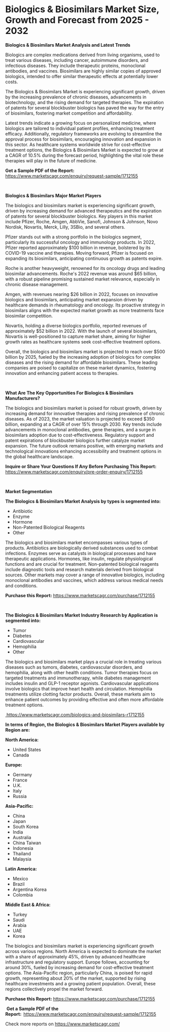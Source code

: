 <p><h1>Biologics & Biosimilars Market Size, Growth and Forecast from 2025 - 2032</h1></p><p><strong>Biologics & Biosimilars Market Analysis and Latest Trends</strong></p>
<p><p>Biologics are complex medications derived from living organisms, used to treat various diseases, including cancer, autoimmune disorders, and infectious diseases. They include therapeutic proteins, monoclonal antibodies, and vaccines. Biosimilars are highly similar copies of approved biologics, intended to offer similar therapeutic effects at potentially lower costs. </p><p>The Biologics & Biosimilars Market is experiencing significant growth, driven by the increasing prevalence of chronic diseases, advancements in biotechnology, and the rising demand for targeted therapies. The expiration of patents for several blockbuster biologics has paved the way for the entry of biosimilars, fostering market competition and affordability. </p><p>Latest trends indicate a growing focus on personalized medicine, where biologics are tailored to individual patient profiles, enhancing treatment efficacy. Additionally, regulatory frameworks are evolving to streamline the approval process for biosimilars, encouraging innovation and expansion in this sector. As healthcare systems worldwide strive for cost-effective treatment options, the Biologics & Biosimilars Market is expected to grow at a CAGR of 10.5% during the forecast period, highlighting the vital role these therapies will play in the future of medicine.</p></p>
<p><strong>Get a Sample PDF of the Report:&nbsp;</strong> <a href="https://www.marketscagr.com/enquiry/request-sample/1712155?utm_campaign=1889&utm_medium=2&utm_source=Github&utm_content=ia&utm_term=11012025&utm_id=biologics-biosimilars">https://www.marketscagr.com/enquiry/request-sample/1712155</a></p>
<p>&nbsp;</p>
<p><strong>Biologics & Biosimilars Major Market Players</strong></p>
<p><p>The biologics and biosimilars market is experiencing significant growth, driven by increasing demand for advanced therapeutics and the expiration of patents for several blockbuster biologics. Key players in this market include Pfizer, Roche, Amgen, AbbVie, Sanofi, Johnson & Johnson, Novo Nordisk, Novartis, Merck, Lilly, 3SBio, and several others.</p><p>Pfizer stands out with a strong portfolio in the biologics segment, particularly its successful oncology and immunology products. In 2022, Pfizer reported approximately $100 billion in revenue, bolstered by its COVID-19 vaccine and therapies. Moving forward, Pfizer is focused on expanding its biosimilars, anticipating continuous growth as patents expire.</p><p>Roche is another heavyweight, renowned for its oncology drugs and leading biosimilar advancements. Roche's 2022 revenue was around $65 billion, with a robust pipeline promising sustained market relevance, especially in chronic disease management.</p><p>Amgen, with revenues nearing $26 billion in 2022, focuses on innovative biologics and biosimilars, anticipating market expansion driven by healthcare demands in rheumatology and oncology. Its proactive strategy in biosimilars aligns with the expected market growth as more treatments face biosimilar competition.</p><p>Novartis, holding a diverse biologics portfolio, reported revenues of approximately $52 billion in 2022. With the launch of several biosimilars, Novartis is well-positioned to capture market share, aiming for higher growth rates as healthcare systems seek cost-effective treatment options.</p><p>Overall, the biologics and biosimilars market is projected to reach over $500 billion by 2025, fueled by the increasing adoption of biologics for complex diseases and the rising demand for affordable biosimilars. These leading companies are poised to capitalize on these market dynamics, fostering innovation and enhancing patient access to therapies.</p></p>
<p>&nbsp;</p>
<p><strong>What Are The Key Opportunities For Biologics & Biosimilars Manufacturers?</strong></p>
<p><p>The biologics and biosimilars market is poised for robust growth, driven by increasing demand for innovative therapies and rising prevalence of chronic diseases. As of 2023, the market valuation is projected to exceed $350 billion, expanding at a CAGR of over 15% through 2030. Key trends include advancements in monoclonal antibodies, gene therapies, and a surge in biosimilars adoption due to cost-effectiveness. Regulatory support and patent expirations of blockbuster biologics further catalyze market expansion. The future outlook remains positive, with emerging markets and technological innovations enhancing accessibility and treatment options in the global healthcare landscape.</p></p>
<p><strong>Inquire or Share Your Questions If Any Before Purchasing This Report:</strong> <a href="https://www.marketscagr.com/enquiry/pre-order-enquiry/1712155?utm_campaign=1889&utm_medium=2&utm_source=Github&utm_content=ia&utm_term=11012025&utm_id=biologics-biosimilars">https://www.marketscagr.com/enquiry/pre-order-enquiry/1712155</a></p>
<p>&nbsp;</p>
<p><strong>Market Segmentation</strong></p>
<p><strong>The Biologics & Biosimilars Market Analysis by types is segmented into:</strong></p>
<p><ul><li>Antibiotic</li><li>Enzyme</li><li>Hormone</li><li>Non-Patented Biological Reagents</li><li>Other</li></ul></p>
<p><p>The biologics and biosimilars market encompasses various types of products. Antibiotics are biologically derived substances used to combat infections. Enzymes serve as catalysts in biological processes and have therapeutic applications. Hormones, like insulin, regulate physiological functions and are crucial for treatment. Non-patented biological reagents include diagnostic tools and research materials derived from biological sources. Other markets may cover a range of innovative biologics, including monoclonal antibodies and vaccines, which address various medical needs and conditions.</p></p>
<p><strong>Purchase this Report:&nbsp;</strong><a href="https://www.marketscagr.com/purchase/1712155?utm_campaign=1889&utm_medium=2&utm_source=Github&utm_content=ia&utm_term=11012025&utm_id=biologics-biosimilars">https://www.marketscagr.com/purchase/1712155</a></p>
<p>&nbsp;</p>
<p><strong>The Biologics & Biosimilars Market Industry Research by Application is segmented into:</strong></p>
<p><ul><li>Tumor</li><li>Diabetes</li><li>Cardiovascular</li><li>Hemophilia</li><li>Other</li></ul></p>
<p><p>The biologics and biosimilars market plays a crucial role in treating various diseases such as tumors, diabetes, cardiovascular disorders, and hemophilia, along with other health conditions. Tumor therapies focus on targeted treatments and immunotherapy, while diabetes management includes insulin and GLP-1 receptor agonists. Cardiovascular applications involve biologics that improve heart health and circulation. Hemophilia treatments utilize clotting factor products. Overall, these markets aim to enhance patient outcomes by providing effective and often more affordable treatment options.</p></p>
<p><a href="https://www.marketscagr.com/biologics-and-biosimilars-r1712155?utm_campaign=1889&utm_medium=2&utm_source=Github&utm_content=ia&utm_term=11012025&utm_id=biologics-biosimilars">&nbsp;https://www.marketscagr.com/biologics-and-biosimilars-r1712155</a></p>
<p><strong>In terms of Region, the Biologics & Biosimilars Market Players available by Region are:</strong></p>
<p>
    <p> <strong> North America: </strong>
        <ul>
            <li>United States</li>
            <li>Canada</li>
        </ul>
        </p> 
    <p> <strong> Europe: </strong>
        <ul>
            <li>Germany</li>
            <li>France</li>
            <li>U.K.</li>
            <li>Italy</li>
            <li>Russia</li>
        </ul>
        </p> 
    <p> <strong> Asia-Pacific: </strong>
        <ul>
            <li>China</li>
            <li>Japan</li>
            <li>South Korea</li>
            <li>India</li>
            <li>Australia</li>
            <li>China Taiwan</li>
            <li>Indonesia</li>
            <li>Thailand</li>
            <li>Malaysia</li>
        </ul>
        </p> 
    <p> <strong> Latin America: </strong>
        <ul>
            <li>Mexico</li>
            <li>Brazil</li>
            <li>Argentina Korea</li>
            <li>Colombia</li>
        </ul>
        </p> 
    <p> <strong> Middle East & Africa: </strong>
        <ul>
            <li>Turkey</li>
            <li>Saudi</li>
            <li>Arabia</li>
            <li>UAE</li>
            <li>Korea</li>
        </ul>
    </p>
    </p>
<p><p>The biologics and biosimilars market is experiencing significant growth across various regions. North America is expected to dominate the market with a share of approximately 45%, driven by advanced healthcare infrastructure and regulatory support. Europe follows, accounting for around 30%, fueled by increasing demand for cost-effective treatment options. The Asia-Pacific region, particularly China, is poised for rapid growth, representing about 20% of the market, supported by rising healthcare investments and a growing patient population. Overall, these regions collectively propel the market forward.</p></p>
<p><strong>Purchase this Report: </strong><a href="https://www.marketscagr.com/purchase/1712155?utm_campaign=1889&utm_medium=2&utm_source=Github&utm_content=ia&utm_term=11012025&utm_id=biologics-biosimilars">https://www.marketscagr.com/purchase/1712155</a></p>
<p>&nbsp;<strong>Get a Sample PDF of the Report:&nbsp;&nbsp;</strong><a href="https://www.marketscagr.com/enquiry/request-sample/1712155?utm_campaign=1889&utm_medium=2&utm_source=Github&utm_content=ia&utm_term=11012025&utm_id=biologics-biosimilars">https://www.marketscagr.com/enquiry/request-sample/1712155</a></p>
<p><strong></strong></p>
<p>Check more reports on <a href="https://www.marketscagr.com/?utm_campaign=1889&utm_medium=2&utm_source=Github&utm_content=ia&utm_term=11012025&utm_id=biologics-biosimilars">https://www.marketscagr.com/</a></p>
